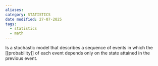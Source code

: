 ```yaml
---
aliases: 
category: STATISTICS
date modified: 27-07-2025
tags:
  - statistics
  - math
---
```

Is a stochastic model that describes a sequence of events in which the [[probability]] of each event depends only on the state attained in the previous event.
